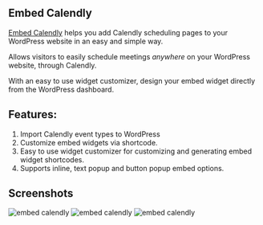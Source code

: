 ## Embed Calendly

[Embed Calendly](https://embedcalendly.com) helps you add Calendly scheduling pages to your WordPress website in an easy and simple way. 

Allows visitors to easily schedule meetings *anywhere* on your WordPress website, through Calendly.

With an easy to use widget customizer, design your embed widget directly from the WordPress dashboard.

## Features:

1. Import Calendly event types to WordPress
2. Customize embed widgets via shortcode.
3. Easy to use widget customizer for customizing and generating embed widget shortcodes.
4. Supports inline, text popup and button popup embed options.

## Screenshots

![embed calendly](https://embedcalendly.com/wp-content/uploads/2021/08/screenshot-1-e1627833452581.png)
![embed calendly](https://embedcalendly.com/wp-content/uploads/2021/08/screenshot-3-1-e1627833390642.png)
![embed calendly](https://embedcalendly.com/wp-content/uploads/2021/07/emc-page-1.png)
